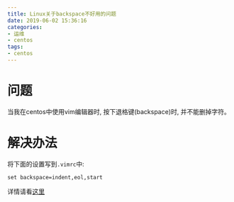 ```yaml
---
title: Linux关于backspace不好用的问题
date: 2019-06-02 15:36:16
categories:
- 运维
- centos
tags:
- centos
---
```


# 问题

当我在centos中使用vim编辑器时, 按下退格键(backspace)时, 并不能删掉字符。
<!--more-->

# 解决办法

将下面的设置写到`.vimrc`中:

```
set backspace=indent,eol,start
```

详情请看[这里](https://vi.stackexchange.com/questions/2162/why-doesnt-the-backspace-key-work-in-insert-mode)
